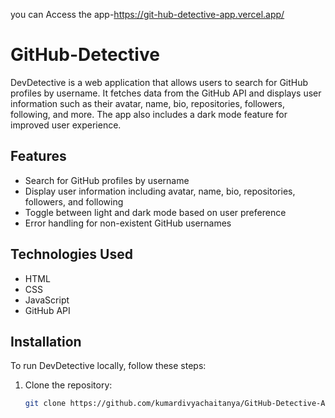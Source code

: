 you can Access the app-https://git-hub-detective-app.vercel.app/
# GitHub-Detective

DevDetective is a web application that allows users to search for GitHub profiles by username. It fetches data from the GitHub API and displays user information such as their avatar, name, bio, repositories, followers, following, and more. The app also includes a dark mode feature for improved user experience.

## Features

- Search for GitHub profiles by username
- Display user information including avatar, name, bio, repositories, followers, and following
- Toggle between light and dark mode based on user preference
- Error handling for non-existent GitHub usernames

## Technologies Used

- HTML
- CSS
- JavaScript
- GitHub API

## Installation

To run DevDetective locally, follow these steps:

1. Clone the repository:

   ```sh
   git clone https://github.com/kumardivyachaitanya/GitHub-Detective-App.git
